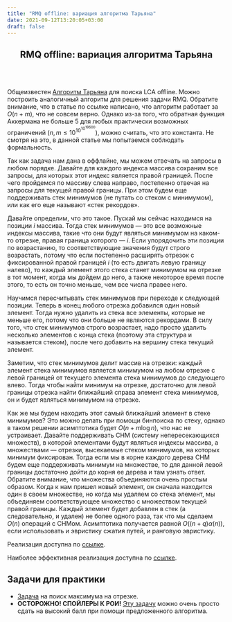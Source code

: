 ```yaml
---
title: "RMQ offline: вариация алгоритма Тарьяна"
date: 2021-09-12T13:20:05+03:00
draft: false
---
```


<center> <h2>RMQ offline: вариация алгоритма Тарьяна</h2> </center>
<br/>
<br/>


Общеизвестен [Алгоритм Тарьяна](https://e-maxx.ru/algo/lca_linear_offline) для поиска LCA offline. Можно построить аналогичный алгоритм для решения задачи RMQ. Обратите внимание, что в статье по ссылке написано, что алгоритм работает за $O(n + m)$, что не совсем верно. Однако из-за того, что обратная функция Аккермана не больше $5$ для любых практически возможных ограничений ($n, m \le 10^{10^{10^{19500}}}$), можно считать, что это константа. Не смотря на это, в данной статье мы попытаемся соблюдать формальность.

Так как задача нам дана в оффлайне, мы можем отвечать на запросы в любом порядке. Давайте для каждого индекса массива сохраним все запросы, для которых этот индекс является правой границей. После чего пройдемся по массиву слева направо, постепенно отвечая на запросы для текущей правой границы. При этом будем еще поддерживать стек минимумов (не путать со стеком с минимумом), или как его еще называют «стек рекордов».

Давайте определим, что это такое. Пускай мы сейчас находимся на позиции $i$ массива. Тогда стек минимумов — это все возможные индексы массива, такие что они будут являться минимумом на каком-то отрезке, правая граница которого — $i$. Если упорядочить эти позиции по возрастанию, то соответствующие значения будут строго возрастать, потому что если постепенно расширять отрезок с фиксированной правой границей $i$ (то есть двигать левую границу налево), то каждый элемент этого стека станет минимумом на отрезке в тот момент, когда мы дойдем до него, а также некоторое время после этого, то есть он точно меньше, чем все числа правее него.

Научимся пересчитывать стек минимумов при переходе к следующей позиции. Теперь в конец любого отрезка добавился один новый элемент. Тогда нужно удалить из стека все элементы, которые не меньше его, потому что они больше не являются рекордами. В силу того, что стек минимумов строго возрастает, надо просто удалить несколько элементов с конца стека (поэтому эта структура и называется стеком), после чего добавить на вершину стека текущий элемент.

Заметим, что стек минимумов делит массив на отрезки: каждый элемент стека минимумов является минимумом на любом отрезке с левой границей от текущего элемента стека минимумов до следующего влево. Тогда чтобы найти минимум на отрезке, достаточно для левой границы отрезка найти ближайший справа элемент стека минимумов, он и будет являться минимумом на отрезке.

Как же мы будем находить этот самый ближайший элемент в стеке минимумов? Это можно делать при помощи бинпоиска по стеку, однако в таком решении асимптотика будет $O(n + m \log n)$, что нас не устраивает. Давайте поддерживать СНМ (систему непересекающихся множеств), в которой элементами будут являться индексы массива, а множествами — отрезки, высекаемые стеком минимумов, на которых минимум фиксирован. Тогда если мы в корне каждого дерева СНМ будем еще поддерживать минимум на множестве, то для данной левой границы достаточно дойти до корня ее дерева и там узнать ответ. Обратите внимание, что множества объединяются очень простым образом. Когда к нам пришел новый элемент, он сначала находится один в своем множестве, но когда мы удаляем со стека элемент, мы объединяем соответствующее множество с множеством текущей правой границы. Каждый элемент будет добавлен в стек (а следовательно, и удален) не более одного раза, так что мы сделаем $O(n)$ операций с СНМом. Асимптотика получается равной $O((n + q) \alpha(n))$, если использовать и эвристику сжатия путей, и ранговую эвристику.

Реализация доступна по [ссылке](https://pastebin.com/WaGMprcc).

Наиболее эффективная реализация доступна по [ссылке](https://pastebin.com/QQqptmFm).

## Задачи для практики

- [Задача](https://informatics.msk.ru/mod/statements/view.php?id=597&chapterid=752#1) на поиск максимума на отрезке.
- **ОСТОРОЖНО! СПОЙЛЕРЫ К РОИ!** [Эту задачу](https://contest.yandex.ru/roiarchive/contest/4284/problems/7/) можно очень просто сдать на высокий балл при помощи предложенного алгоритма.   

